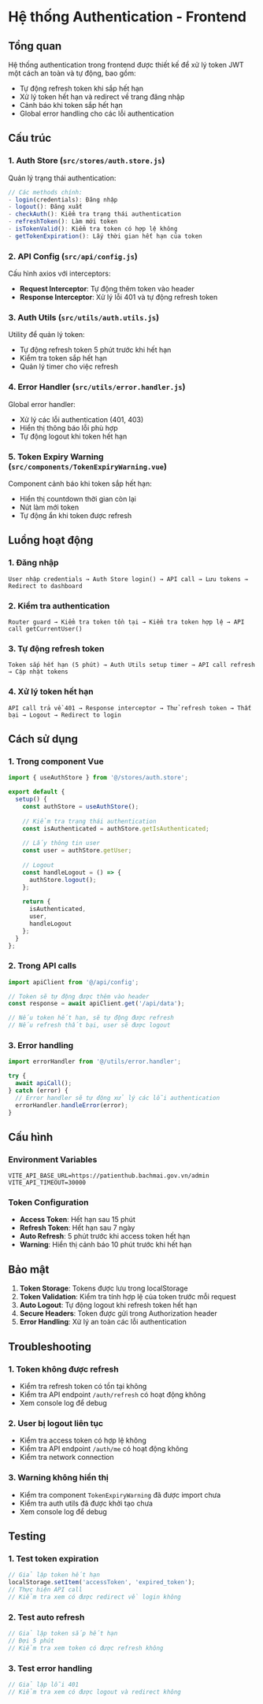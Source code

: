 # Hệ thống Authentication - Frontend

## Tổng quan

Hệ thống authentication trong frontend được thiết kế để xử lý token JWT một cách an toàn và tự động, bao gồm:

- Tự động refresh token khi sắp hết hạn
- Xử lý token hết hạn và redirect về trang đăng nhập
- Cảnh báo khi token sắp hết hạn
- Global error handling cho các lỗi authentication

## Cấu trúc

### 1. Auth Store (`src/stores/auth.store.js`)

Quản lý trạng thái authentication:

```javascript
// Các methods chính:
- login(credentials): Đăng nhập
- logout(): Đăng xuất
- checkAuth(): Kiểm tra trạng thái authentication
- refreshToken(): Làm mới token
- isTokenValid(): Kiểm tra token có hợp lệ không
- getTokenExpiration(): Lấy thời gian hết hạn của token
```

### 2. API Config (`src/api/config.js`)

Cấu hình axios với interceptors:

- **Request Interceptor**: Tự động thêm token vào header
- **Response Interceptor**: Xử lý lỗi 401 và tự động refresh token

### 3. Auth Utils (`src/utils/auth.utils.js`)

Utility để quản lý token:

- Tự động refresh token 5 phút trước khi hết hạn
- Kiểm tra token sắp hết hạn
- Quản lý timer cho việc refresh

### 4. Error Handler (`src/utils/error.handler.js`)

Global error handler:

- Xử lý các lỗi authentication (401, 403)
- Hiển thị thông báo lỗi phù hợp
- Tự động logout khi token hết hạn

### 5. Token Expiry Warning (`src/components/TokenExpiryWarning.vue`)

Component cảnh báo khi token sắp hết hạn:

- Hiển thị countdown thời gian còn lại
- Nút làm mới token
- Tự động ẩn khi token được refresh

## Luồng hoạt động

### 1. Đăng nhập
```
User nhập credentials → Auth Store login() → API call → Lưu tokens → Redirect to dashboard
```

### 2. Kiểm tra authentication
```
Router guard → Kiểm tra token tồn tại → Kiểm tra token hợp lệ → API call getCurrentUser()
```

### 3. Tự động refresh token
```
Token sắp hết hạn (5 phút) → Auth Utils setup timer → API call refresh → Cập nhật tokens
```

### 4. Xử lý token hết hạn
```
API call trả về 401 → Response interceptor → Thử refresh token → Thất bại → Logout → Redirect to login
```

## Cách sử dụng

### 1. Trong component Vue

```javascript
import { useAuthStore } from '@/stores/auth.store';

export default {
  setup() {
    const authStore = useAuthStore();
    
    // Kiểm tra trạng thái authentication
    const isAuthenticated = authStore.getIsAuthenticated;
    
    // Lấy thông tin user
    const user = authStore.getUser;
    
    // Logout
    const handleLogout = () => {
      authStore.logout();
    };
    
    return {
      isAuthenticated,
      user,
      handleLogout
    };
  }
};
```

### 2. Trong API calls

```javascript
import apiClient from '@/api/config';

// Token sẽ tự động được thêm vào header
const response = await apiClient.get('/api/data');

// Nếu token hết hạn, sẽ tự động được refresh
// Nếu refresh thất bại, user sẽ được logout
```

### 3. Error handling

```javascript
import errorHandler from '@/utils/error.handler';

try {
  await apiCall();
} catch (error) {
  // Error handler sẽ tự động xử lý các lỗi authentication
  errorHandler.handleError(error);
}
```

## Cấu hình

### Environment Variables

```env
VITE_API_BASE_URL=https://patienthub.bachmai.gov.vn/admin
VITE_API_TIMEOUT=30000
```

### Token Configuration

- **Access Token**: Hết hạn sau 15 phút
- **Refresh Token**: Hết hạn sau 7 ngày
- **Auto Refresh**: 5 phút trước khi access token hết hạn
- **Warning**: Hiển thị cảnh báo 10 phút trước khi hết hạn

## Bảo mật

1. **Token Storage**: Tokens được lưu trong localStorage
2. **Token Validation**: Kiểm tra tính hợp lệ của token trước mỗi request
3. **Auto Logout**: Tự động logout khi refresh token hết hạn
4. **Secure Headers**: Token được gửi trong Authorization header
5. **Error Handling**: Xử lý an toàn các lỗi authentication

## Troubleshooting

### 1. Token không được refresh

- Kiểm tra refresh token có tồn tại không
- Kiểm tra API endpoint `/auth/refresh` có hoạt động không
- Xem console log để debug

### 2. User bị logout liên tục

- Kiểm tra access token có hợp lệ không
- Kiểm tra API endpoint `/auth/me` có hoạt động không
- Kiểm tra network connection

### 3. Warning không hiển thị

- Kiểm tra component `TokenExpiryWarning` đã được import chưa
- Kiểm tra auth utils đã được khởi tạo chưa
- Xem console log để debug

## Testing

### 1. Test token expiration

```javascript
// Giả lập token hết hạn
localStorage.setItem('accessToken', 'expired_token');
// Thực hiện API call
// Kiểm tra xem có được redirect về login không
```

### 2. Test auto refresh

```javascript
// Giả lập token sắp hết hạn
// Đợi 5 phút
// Kiểm tra xem token có được refresh không
```

### 3. Test error handling

```javascript
// Giả lập lỗi 401
// Kiểm tra xem có được logout và redirect không
``` 